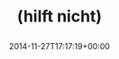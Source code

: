---
retweeted: false
source: <a href="http://mvilla.it/fenix" rel="nofollow">Fenix for Android</a>
entities:
  user_mentions: []
  urls: []
  symbols: []
  media:
  - expanded_url: https://twitter.com/bascht/status/538018747467186176/photo/1
    indices:
    - '14'
    - '36'
    url: http://t.co/H8ivHnY6tx
    media_url: http://pbs.twimg.com/media/B3dtMzbIIAA5vfn.jpg
    id_str: '538018747223908352'
    id: '538018747223908352'
    media_url_https: https://pbs.twimg.com/media/B3dtMzbIIAA5vfn.jpg
    sizes:
      medium:
        w: '679'
        h: '1200'
        resize: fit
      small:
        w: '385'
        h: '680'
        resize: fit
      thumb:
        w: '150'
        h: '150'
        resize: crop
      large:
        w: '760'
        h: '1344'
        resize: fit
    type: photo
    display_url: pic.twitter.com/H8ivHnY6tx
  hashtags: []
display_text_range:
- '0'
- '36'
favorite_count: '0'
id_str: '538018747467186176'
truncated: false
retweet_count: '0'
id: '538018747467186176'
possibly_sensitive: false
created_at: Thu Nov 27 17:17:19 +0000 2014
favorited: false
full_text: "(hilft nicht)"
lang: de
extended_entities:
  media:
  - expanded_url: https://twitter.com/bascht/status/538018747467186176/photo/1
    indices:
    - '14'
    - '36'
    url: http://t.co/H8ivHnY6tx
    media_url: http://pbs.twimg.com/media/B3dtMzbIIAA5vfn.jpg
    id_str: '538018747223908352'
    id: '538018747223908352'
    media_url_https: https://pbs.twimg.com/media/B3dtMzbIIAA5vfn.jpg
    sizes:
      medium:
        w: '679'
        h: '1200'
        resize: fit
      small:
        w: '385'
        h: '680'
        resize: fit
      thumb:
        w: '150'
        h: '150'
        resize: crop
      large:
        w: '760'
        h: '1344'
        resize: fit
    type: photo
    display_url: pic.twitter.com/H8ivHnY6tx
tags:
- pesos/twitter
date: '2014-11-27T17:17:19+00:00'
src: https://twitter.com/bascht/status/538018747467186176
original_url: https://twitter.com/bascht/status/538018747467186176
type: twitter_tweet
media_url: https://img.bascht.com/twitter/pbs.twimg.com/media/B3dtMzbIIAA5vfn.jpg
text: "(hilft nicht)"
title: "(hilft nicht)\n"

---